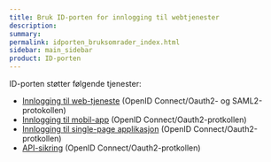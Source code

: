 ```yaml
---
title: Bruk ID-porten for innlogging til webtjenester
description:
summary:
permalink: idporten_bruksomrader_index.html
sidebar: main_sidebar
product: ID-porten
---
```


ID-porten støtter følgende tjenester:

- [Innlogging til web-tjeneste](oidc_guide_idporten.html) (OpenID Connect/Oauth2- og SAML2-protokollen)
- [Innlogging til mobil-app](oidc_auth_app.html) (OpenID Connect/Oauth2-protkollen)
- [Innlogging til single-page applikasjon](oidc_auth_spa.html) (OpenID Connect/Oauth2-protkollen)
- [API-sikring](oidc_auth_oauth2.html) (OpenID Connect/Oauth2-protkollen)
